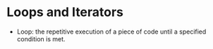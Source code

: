 # Loops and Iterators

* Loop: the repetitive execution of a piece of code until a specified condition is met.

